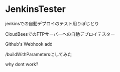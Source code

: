 JenkinsTester
=============

jenkinsでの自動デプロイのテスト用りぽじとり

CloudBeesでのFTPサーバーへの自動デプロイテスター

Github's Webhook add 

/buildWithParametersにしてみた

why dont work?
